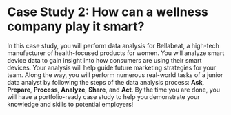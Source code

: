 # Case Study 2: How can a wellness company play it smart?

In this case study, you will perform data analysis for Bellabeat, a high-tech manufacturer of health-focused products for women. You will analyze smart device data to gain insight into how consumers are using their smart devices. Your analysis will help guide future marketing strategies for your team. Along the way, you will perform numerous real-world tasks of a junior data analyst by following the steps of the data analysis process: **Ask**, **Prepare**, **Process**, **Analyze**, **Share**, and **Act**. By the time you are done, you will have a portfolio-ready case study to help you demonstrate your knowledge and skills to potential employers!
